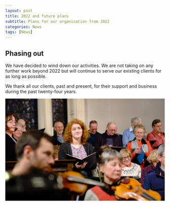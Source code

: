 ```yaml
---
layout: post
title: 2022 and future plans
subtitle: Plans for our organisation from 2022
categories: News
tags: [News]
---
```

## Phasing out

We have decided to wind down our activities.   We are not taking on any further work beyond 2022 but will continue to serve our existing clients for as long as possible.

We thank all our clients, past and present, for their support and business during the past twenty-four years.

![End of screenshot](/assets/images/banners/hero.jpg)
